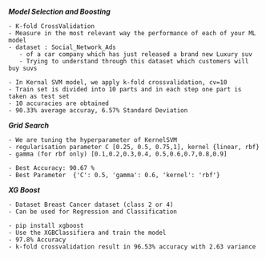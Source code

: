 ***Model Selection and Boosting***

    - K-fold CrossValidation
    - Measure in the most relevant way the performance of each of your ML model
    - dataset : Social_Network_Ads
       - of a car company which has just released a brand new Luxury suv
       - Trying to understand through this dataset which customers will buy suvs
       
    - In Kernal SVM model, we apply k-fold crossvalidation, cv=10
    - Train set is divided into 10 parts and in each step one part is taken as test set
    - 10 accuracies are obtained 
    - 90.33% average accuray, 6.57% Standard Deviation
    
***Grid Search***

    - We are tuning the hyperparameter of KernelSVM
    - regularisation parameter C [0.25, 0.5, 0.75,1], kernel {linear, rbf}
    - gamma (for rbf only) [0.1,0.2,0.3,0.4, 0.5,0.6,0.7,0.8,0.9]
    
    - Best Accuracy: 90.67 %
    - Best Parameter  {'C': 0.5, 'gamma': 0.6, 'kernel': 'rbf'}

***XG Boost***

    - Dataset Breast Cancer dataset (class 2 or 4)
    - Can be used for Regression and Classification
    
    - pip install xgboost
    - Use the XGBClassifiera and train the model
    - 97.8% Accuracy
    - k-fold crossvalidation result in 96.53% accuracy with 2.63 variance
    